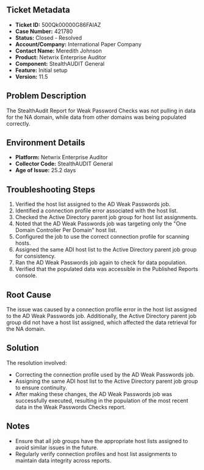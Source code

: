 ## Ticket Metadata
- **Ticket ID:** 500Qk00000G86FAIAZ
- **Case Number:** 421780
- **Status:** Closed - Resolved
- **Account/Company:** International Paper Company
- **Contact Name:** Meredith Johnson
- **Product:** Netwrix Enterprise Auditor
- **Component:** StealthAUDIT General
- **Feature:** Initial setup
- **Version:** 11.5

## Problem Description
The StealthAudit Report for Weak Password Checks was not pulling in data for the NA domain, while data from other domains was being populated correctly.

## Environment Details
- **Platform:** Netwrix Enterprise Auditor
- **Collector Code:** StealthAUDIT General
- **Age of Issue:** 25.2 days

## Troubleshooting Steps
1. Verified the host list assigned to the AD Weak Passwords job.
2. Identified a connection profile error associated with the host list.
3. Checked the Active Directory parent job group for host list assignments.
4. Noted that the AD Weak Passwords job was targeting only the "One Domain Controller Per Domain" host list.
5. Configured the job to use the correct connection profile for scanning hosts.
6. Assigned the same ADI host list to the Active Directory parent job group for consistency.
7. Ran the AD Weak Passwords job again to check for data population.
8. Verified that the populated data was accessible in the Published Reports console.

## Root Cause
The issue was caused by a connection profile error in the host list assigned to the AD Weak Passwords job. Additionally, the Active Directory parent job group did not have a host list assigned, which affected the data retrieval for the NA domain.

## Solution
The resolution involved:
- Correcting the connection profile used by the AD Weak Passwords job.
- Assigning the same ADI host list to the Active Directory parent job group to ensure continuity.
- After making these changes, the AD Weak Passwords job was successfully executed, resulting in the population of the most recent data in the Weak Passwords Checks report.

## Notes
- Ensure that all job groups have the appropriate host lists assigned to avoid similar issues in the future.
- Regularly verify connection profiles and host list assignments to maintain data integrity across reports.